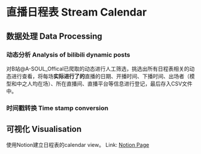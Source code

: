 # 直播日程表 Stream Calendar
## 数据处理 Data Processing
### 动态分析 Analysis of bilibili dynamic posts
对B站@A-SOUL_Offical已爬取的动态进行人工筛选，挑选出所有日程表相关的动态进行查看，将每场**实际进行了的**直播的日期、开播时间、下播时间、出场者（模型和中之人均在场）、所在直播间、直播平台等信息进行登记，最后存入CSV文件中。  

### 时间戳转换 Time stamp conversion

## 可视化 Visualisation
使用Notion建立日程表的calendar view。
Link: [Notion Page](https://www.notion.so/7453eae579bc42f5af7b997956737863?v=043a75da608647b4a5fd3be681501e86&pvs=4)